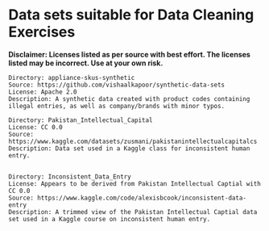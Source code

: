 # Data sets suitable for Data Cleaning Exercises
**Disclaimer: Licenses listed as per source with best effort. The licenses listed may be incorrect. Use at your own risk.**


```
Directory: appliance-skus-synthetic
Source: https://github.com/vishaalkapoor/synthetic-data-sets
License: Apache 2.0
Description: A synthetic data created with product codes containing illegal entries, as well as company/brands with minor typos.

Directory: Pakistan_Intellectual_Capital
License: CC 0.0
Source: https://www.kaggle.com/datasets/zusmani/pakistanintellectualcapitalcs
Description: Data set used in a Kaggle class for inconsistent human entry.


Directory: Inconsistent_Data_Entry
License: Appears to be derived from Pakistan Intellectual Captial with CC 0.0
Source: https://www.kaggle.com/code/alexisbcook/inconsistent-data-entry
Description: A trimmed view of the Pakistan Intellectual Captial data set used in a Kaggle course on inconsistent human entry.
```
